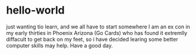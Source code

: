 # hello-world
just wanting tio learn, and we all have to start somewhere
I am an ex con in my early thirties in Phoenix Arizona (Go Cards) who has found it extremlly diffacult to get back on my feet, so i have decided learing some better computer skills may help. Have a good day.
